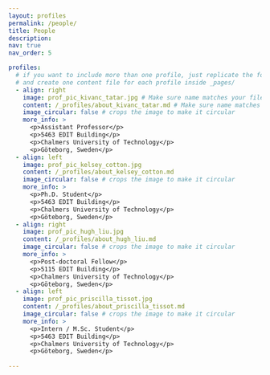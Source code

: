 ```yaml
---
layout: profiles
permalink: /people/
title: People
description: 
nav: true
nav_order: 5

profiles:
  # if you want to include more than one profile, just replicate the following block
  # and create one content file for each profile inside _pages/
  - align: right
    image: prof_pic_kivanc_tatar.jpg # Make sure name matches your file
    content: /_profiles/about_kivanc_tatar.md # Make sure name matches your file
    image_circular: false # crops the image to make it circular
    more_info: >
      <p>Assistant Professor</p>
      <p>5463 EDIT Building</p>
      <p>Chalmers University of Technology</p>
      <p>Göteborg, Sweden</p>
  - align: left
    image: prof_pic_kelsey_cotton.jpg
    content: /_profiles/about_kelsey_cotton.md
    image_circular: false # crops the image to make it circular
    more_info: >
      <p>Ph.D. Student</p>
      <p>5463 EDIT Building</p>
      <p>Chalmers University of Technology</p>
      <p>Göteborg, Sweden</p>
  - align: right
    image: prof_pic_hugh_liu.jpg
    content: /_profiles/about_hugh_liu.md
    image_circular: false # crops the image to make it circular
    more_info: >
      <p>Post-doctoral Fellow</p>
      <p>5115 EDIT Building</p>
      <p>Chalmers University of Technology</p>
      <p>Göteborg, Sweden</p>
  - align: left
    image: prof_pic_priscilla_tissot.jpg
    content: /_profiles/about_priscilla_tissot.md
    image_circular: false # crops the image to make it circular
    more_info: >
      <p>Intern / M.Sc. Student</p>
      <p>5463 EDIT Building</p>
      <p>Chalmers University of Technology</p>
      <p>Göteborg, Sweden</p>
      
---
```

